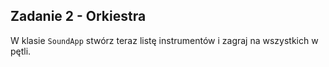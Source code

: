 ## Zadanie 2 - Orkiestra

W klasie `SoundApp` stwórz teraz listę instrumentów i 
zagraj na wszystkich w pętli.


